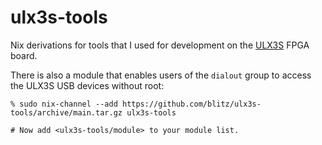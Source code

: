 # ulx3s-tools

Nix derivations for tools that I used for development on the
[ULX3S](https://ulx3s.github.io/) FPGA board.

There is also a module that enables users of the `dialout` group to
access the ULX3S USB devices without root:

```
% sudo nix-channel --add https://github.com/blitz/ulx3s-tools/archive/main.tar.gz ulx3s-tools

# Now add <ulx3s-tools/module> to your module list.
```
